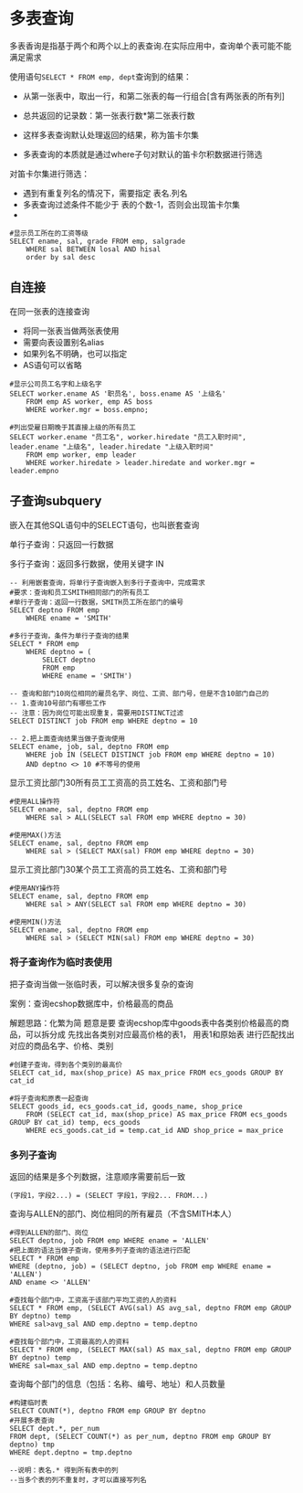 # 多表查询

多表香询是指基于两个和两个以上的表查询.在实际应用中，查询单个表可能不能满足需求

使用语句```SELECT * FROM emp, dept```查询到的结果：

* 从第一张表中，取出一行，和第二张表的每一行组合[含有两张表的所有列]

* 总共返回的记录数：第一张表行数*第二张表行数
* 这样多表查询默认处理返回的结果，称为笛卡尔集
* 多表查询的本质就是通过where子句对默认的笛卡尔积数据进行筛选

对笛卡尔集进行筛选：

- 遇到有重复列名的情况下，需要指定 表名.列名
- 多表查询过滤条件不能少于 表的个数-1，否则会出现笛卡尔集
- 

```mysql
#显示员工所在的工资等级
SELECT ename, sal, grade FROM emp, salgrade
	WHERE sal BETWEEN losal AND hisal
	order by sal desc
```



## 自连接

在同一张表的连接查询

* 将同一张表当做两张表使用
* 需要向表设置别名alias
* 如果列名不明确，也可以指定
* AS语句可以省略

```mysql
#显示公司员工名字和上级名字
SELECT worker.ename AS '职员名', boss.ename AS '上级名'
	FROM emp AS worker, emp AS boss
	WHERE worker.mgr = boss.empno;
	
#列出受雇日期晚于其直接上级的所有员工
SELECT worker.ename "员工名", worker.hiredate "员工入职时间", leader.ename "上级名", leader.hiredate "上级入职时间"
	FROM emp worker, emp leader
	WHERE worker.hiredate > leader.hiredate and worker.mgr = leader.empno
```



## 子查询subquery

嵌入在其他SQL语句中的SELECT语句，也叫嵌套查询

单行子查询：只返回一行数据

多行子查询：返回多行数据，使用关键字 IN

```mysql
-- 利用嵌套查询，将单行子查询嵌入到多行子查询中，完成需求
#要求：查询和员工SMITH相同部门的所有员工
#单行子查询：返回一行数据，SMITH员工所在部门的编号
SELECT deptno FROM emp
	WHERE ename = 'SMITH'

#多行子查询，条件为单行子查询的结果
SELECT * FROM emp 
	WHERE deptno = (
		SELECT deptno
		FROM emp
		WHERE ename = 'SMITH')
```





```mysql
-- 查询和部门10岗位相同的雇员名字、岗位、工资、部门号，但是不含10部门自己的
-- 1.查询10号部门有哪些工作
-- 注意：因为岗位可能出现重复，需要用DISTINCT过滤
SELECT DISTINCT job FROM emp WHERE deptno = 10

-- 2.把上面查询结果当做子查询使用
SELECT ename, job, sal, deptno FROM emp
	WHERE job IN (SELECT DISTINCT job FROM emp WHERE deptno = 10)
	AND deptno <> 10 #不等号的使用
```



显示工资比部门30所有员工工资高的员工姓名、工资和部门号

```mysql
#使用ALL操作符
SELECT ename, sal, deptno FROM emp
	WHERE sal > ALL(SELECT sal FROM emp WHERE deptno = 30)

#使用MAX()方法
SELECT ename, sal, deptno FROM emp
	WHERE sal > (SELECT MAX(sal) FROM emp WHERE deptno = 30)
```

显示工资比部门30某个员工工资高的员工姓名、工资和部门号

```mysql
#使用ANY操作符
SELECT ename, sal, deptno FROM emp
	WHERE sal > ANY(SELECT sal FROM emp WHERE deptno = 30)

#使用MIN()方法
SELECT ename, sal, deptno FROM emp
	WHERE sal > (SELECT MIN(sal) FROM emp WHERE deptno = 30)
```



### 将子查询作为临时表使用

把子查询当做一张临时表，可以解决很多复杂的查询

案例：查询ecshop数据库中，价格最高的商品

解题思路：化繁为简
题意是要 查询ecshop库中goods表中各类别价格最高的商品，可以拆分成 
先找出各类别对应最高价格的表1，
用表1和原始表 进行匹配找出对应的商品名字、价格、类别

```mysql
#创建子查询，得到各个类别的最高价
SELECT cat_id, max(shop_price) AS max_price FROM ecs_goods GROUP BY cat_id
	
#将子查询和原表一起查询
SELECT goods_id, ecs_goods.cat_id, goods_name, shop_price
	FROM (SELECT cat_id, max(shop_price) AS max_price FROM ecs_goods GROUP BY cat_id) temp, ecs_goods
	WHERE ecs_goods.cat_id = temp.cat_id AND shop_price = max_price
```



### 多列子查询

返回的结果是多个列数据，注意顺序需要前后一致

```(字段1，字段2...) = (SELECT 字段1，字段2... FROM...)```

查询与ALLEN的部门、岗位相同的所有雇员（不含SMITH本人）

```mysql
#得到ALLEN的部门、岗位
SELECT deptno, job FROM emp WHERE ename = 'ALLEN'
#把上面的语法当做子查询，使用多列子查询的语法进行匹配
SELECT * FROM emp
WHERE (deptno, job) = (SELECT deptno, job FROM emp WHERE ename = 'ALLEN')
AND ename <> 'ALLEN'
```





```mysql
#查找每个部门中，工资高于该部门平均工资的人的资料
SELECT * FROM emp, (SELECT AVG(sal) AS avg_sal, deptno FROM emp GROUP BY deptno) temp
WHERE sal>avg_sal AND emp.deptno = temp.deptno

#查找每个部门中，工资最高的人的资料
SELECT * FROM emp, (SELECT MAX(sal) AS max_sal, deptno FROM emp GROUP BY deptno) temp
WHERE sal=max_sal AND emp.deptno = temp.deptno
```

查询每个部门的信息（包括：名称、编号、地址）和人员数量

```mysql
#构建临时表
SELECT COUNT(*), deptno FROM emp GROUP BY deptno
#开展多表查询
SELECT dept.*, per_num
FROM dept, (SELECT COUNT(*) as per_num, deptno FROM emp GROUP BY deptno) tmp
WHERE dept.deptno = tmp.deptno

--说明：表名.* 得到所有表中的列
--当多个表的列不重复时，才可以直接写列名
```

